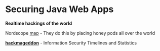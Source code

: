 # Securing Java Web Apps

__Realtime hackings of the world__ 

Nordscope [map](http://map.norsecorp.com/#/) - They do this by placing honey pods all over the world

__[hackmageddon](https://www.hackmageddon.com/)__ - Information Security Timelines and Statistics



